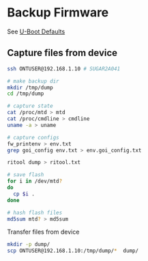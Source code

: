 # Backup Firmware

See [U-Boot Defaults](env-defaults.txt)

## Capture files from device

```sh
ssh ONTUSER@192.168.1.10 # SUGAR2A041
```

```sh
# make backup dir
mkdir /tmp/dump
cd /tmp/dump

# capture state
cat /proc/mtd > mtd
cat /proc/cmdline > cmdline
uname -a > uname

# capture configs
fw_printenv > env.txt
grep goi_config env.txt > env.goi_config.txt

ritool dump > ritool.txt
```

```sh
# save flash
for i in /dev/mtd?
do
  cp $i .
done

# hash flash files
md5sum mtd? > md5sum
```

Transfer files from device

```sh
mkdir -p dump/
scp ONTUSER@192.168.1.10:/tmp/dump/*  dump/
```
